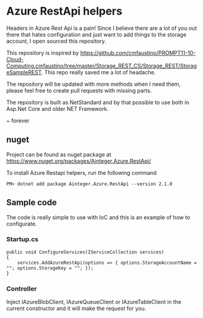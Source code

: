 # Azure RestApi helpers

Headers in Azure Rest Api is a pain! Since I believe there are a lot of you out there that hates configuration and just want to add things to the storage account, I open sourced this repository. 

This repository is inspired by https://github.com/cmfaustino/PROMPT11-10-Cloud-Computing.cmfaustino/tree/master/Storage_REST_CS/Storage_REST/StorageSampleREST. This repo really saved me a lot of headache.

The repository will be updated with more methods when I need them, please feel free to create pull requests with missing parts.

The repository is built as NetStandard and by that possible to use both in Asp.Net Core and older NET Framework.

~ forever 

## nuget

Project can be found as nuget package at https://www.nuget.org/packages/Ainteger.Azure.RestApi/

To install Azure Restapi helpers, run the following command

	PM> dotnet add package Ainteger.Azure.RestApi --version 2.1.0

## Sample code

The code is really simple to use with IoC and this is an example of how to configurate. 

### Startup.cs

	public void ConfigureServices(IServiceCollection services)
	{
		services.AddAzureRestApi(options => { options.StorageAccountName = ""; options.StorageKey = ""; });	
	}

### Controller

Inject IAzureBlobClient, IAzureQueueClient or IAzureTableClient in the current constructor and it will make the request for you.